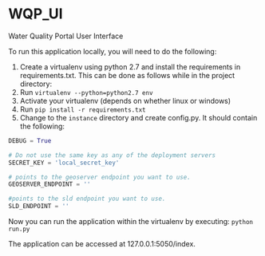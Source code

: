 # WQP_UI
Water Quality Portal User Interface

To run this application locally, you will need to do the following:

1. Create a virtualenv using python 2.7 and install the requirements in requirements.txt. This can be done as follows while in the project directory:
  1. Run `virtualenv --python=python2.7 env`
  2. Activate your virtualenv (depends on whether linux or windows)
  3. Run `pip install -r requirements.txt`
2. Change to the `instance` directory and create config.py. It should contain the following:
```python
DEBUG = True

# Do not use the same key as any of the deployment servers
SECRET_KEY = 'local_secret_key'

# points to the geoserver endpoint you want to use. 
GEOSERVER_ENDPOINT = ''

#points to the sld endpoint you want to use.
SLD_ENDPOINT = ''
```

Now you can run the application within the virtualenv by executing:
`python run.py`

The application can be accessed at 127.0.0.1:5050/index.